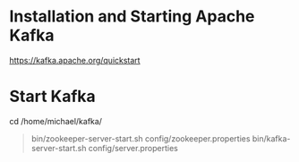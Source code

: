 # Installation and Starting Apache Kafka
https://kafka.apache.org/quickstart




# Start Kafka
cd /home/michael/kafka/
> bin/zookeeper-server-start.sh config/zookeeper.properties
> bin/kafka-server-start.sh config/server.properties